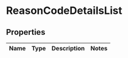 
# ReasonCodeDetailsList

## Properties
Name | Type | Description | Notes
------------ | ------------- | ------------- | -------------



